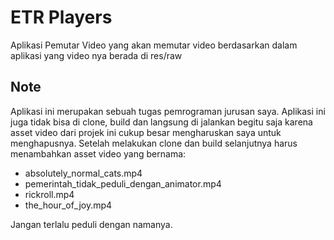 # ETR Players
Aplikasi Pemutar Video yang akan memutar video berdasarkan dalam aplikasi yang video nya berada di res/raw

## Note
Aplikasi ini merupakan sebuah tugas pemrograman jurusan saya.
Aplikasi ini juga tidak bisa di clone, build dan langsung di jalankan begitu saja karena asset video dari projek ini cukup besar mengharuskan saya untuk menghapusnya.
Setelah melakukan clone dan build selanjutnya harus menambahkan asset video yang bernama:

- absolutely_normal_cats.mp4
- pemerintah_tidak_peduli_dengan_animator.mp4
- rickroll.mp4
- the_hour_of_joy.mp4

Jangan terlalu peduli dengan namanya.
